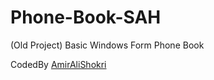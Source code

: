 # Phone-Book-SAH
(Old Project) Basic Windows Form Phone Book 

CodedBy [AmirAliShokri](https://github.com/AmirAliShokri)

